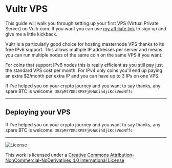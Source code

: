 # Vultr VPS

This guide will walk you through setting up your first VPS (Virtual Private Server) on Vultr.com.  If you want you can use [my affiliate link](https://www.vultr.com/?ref=7466438) to sign up and give me a little kickback.

Vultr is a particularly good choice for hosting masternode VPS thanks to its free IPv6 support.  This allows multiple IP addresses per server and means you can run multiple nodes of the same coin on the same VPS if you want.

For coins that support IPv6 nodes this is really efficient as you still pay just the standard VPS cost per month.  For IPv4 only coins you'll end up paying an extra $2/month per extra IP and you can have up to 3 IPs on one VPS.

If I've helped you on your crypto journey and you want to say thanks, any spare BTC is welcome: `38ZpM7YDKJXP8FjRHWCihdjiKcsVnoNffc`

---

## Deploying your VPS





If I've helped you on your crypto journey and you want to say thanks, any spare BTC is welcome: `38ZpM7YDKJXP8FjRHWCihdjiKcsVnoNffc`

---

![License](https://i.creativecommons.org/l/by-nc-nd/4.0/88x31.png)

This work is licensed under a [Creative Commons Attribution-NonCommercial-NoDerivatives 4.0 International License](http://creativecommons.org/licenses/by-nc-nd/4.0/)
